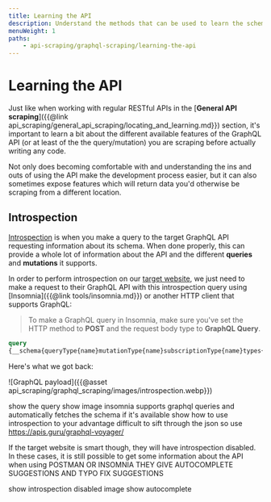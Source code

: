 ```yaml
---
title: Learning the API
description: Understand the methods that can be used to learn the schema of the GraphQL API you'd like to scrape.
menuWeight: 1
paths:
    - api-scraping/graphql-scraping/learning-the-api
---
```


# [](#learning-the-api) Learning the API

Just like when working with regular RESTful APIs in the [**General API scraping**]({{@link api_scraping/general_api_scraping/locating_and_learning.md}}) section, it's important to learn a bit about the different available features of the GraphQL API (or at least of the the query/mutation) you are scraping before actually writing any code.

Not only does becoming comfortable with and understanding the ins and outs of using the API make the development process easier, but it can also sometimes expose features which will return data you'd otherwise be scraping from a different location.

## [](#introspection) Introspection

[Introspection](https://graphql.org/learn/introspection/) is when you make a query to the target GraphQL API requesting information about its schema. When done properly, this can provide a whole lot of information about the API and the different **queries** and **mutations** it supports.

In order to perform introspection on our [target website](https://cheddar.com), we just need to make a request to their GraphQL API with this introspection query using [Insomnia]({{@link tools/insomnia.md}}) or another HTTP client that supports GraphQL:

> To make a GraphQL query in Insomnia, make sure you've set the HTTP method to **POST** and the request body type to **GraphQL Query**.

```GraphQL
query
{__schema{queryType{name}mutationType{name}subscriptionType{name}types{...FullType}directives{name description locations args{...InputValue}}}}fragment FullType on __Type{kind name description fields(includeDeprecated:true){name description args{...InputValue}type{...TypeRef}isDeprecated deprecationReason}inputFields{...InputValue}interfaces{...TypeRef}enumValues(includeDeprecated:true){name description isDeprecated deprecationReason}possibleTypes{...TypeRef}}fragment InputValue on __InputValue{name description type{...TypeRef}defaultValue}fragment TypeRef on __Type{kind name ofType{kind name ofType{kind name ofType{kind name ofType{kind name ofType{kind name ofType{kind name ofType{kind name}}}}}}}}
```

Here's what we got back:

![GraphQL payload]({{@asset api_scraping/graphql_scraping/images/introspection.webp}})

<!-- talk about how to do introspection -->
show the query
show image
insomnia supports graphql queries and automatically fetches the schema if it's available
show how to use introspection to your advantage
difficult to sift through the json so use https://apis.guru/graphql-voyager/
<!--  -->

If the target website is smart though, they will have introspection disabled. In these cases, it is still possible to get some information about the API when using POSTMAN OR INSOMNIA THEY GIVE AUTOCOMPLETE SUGGESTIONS AND TYPO FIX SUGGESTIONS

show introspection disabled image
show autocomplete

<!-- show the endpoint -->

<!-- literally copy the json payload and test it in postman, oops we need the x-app-token header, add that -->

<!-- explain the query is graphQL language -->

<!-- SHOW HOW TO DO INTROSPECTION (IMPORTANT) -->

<!-- end lesson -->

<!-- IN THE NEXT LESSON: -->

<!-- show how to do it with gotscraping -->

<!-- show the naive soluton: string literals -->
